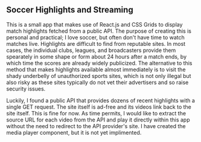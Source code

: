 ## Soccer Highlights and Streaming

This is a small app that makes use of React.js and CSS Grids to display match highlights fetched from a public API. The purpose of creating this is personal and practical; I love soccer, but often don't have time to watch matches live. Highlights are difficult to find from reputable sites. In most cases, the individual clubs, leagues, and broadcasters provide them spearately in some shape or form about 24 hours after a match ends, by which time the scores are already widely publicized. The alternative to this method that makes highlights available almost immediately is to visit the shady underbelly of unauthorized sports sites, which is not only illegal but also risky as these sites typically do not vet their advertisers and so raise security issues. 

Luckily, I found a public API that provides dozens of recent highlights with a single GET request. The site itself is ad-free and its videos link back to the site itself. This is fine for now. As time permits, I would like to extract the source URL for each video from the API and play it directly within this app without the need to redirect to the API provider's site. I have created the media player component, but it is not yet implimented.
